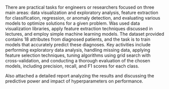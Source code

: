 
There are practical tasks for engineers or researchers focused on three main areas:
data visualization and exploratory analysis, feature extraction for classification,
regression, or anomaly detection, and evaluating various models to optimize solutions
for a given problem. Was used data visualization libraries, apply feature extraction
techniques discussed in lectures, and employ simple machine learning models.
The dataset provided contains 18 attributes from diagnosed patients, and the task is
to train models that accurately predict these diagnoses. Key activities include performing
exploratory data analysis, handling missing data, applying feature selection techniques,
tuning algorithms using grid search with cross-validation, and conducting a thorough
evaluation of the chosen models, including precision, recall, and F1 scores for each class.

Also attached a detailed report analyzing the results and discussing the predictive power and
impact of hyperparameters on performance.
